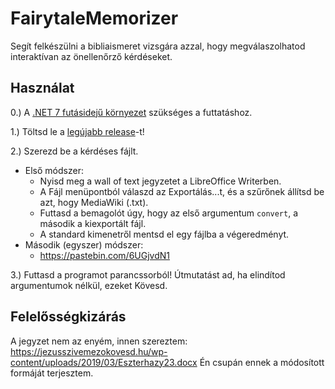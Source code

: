 # FairytaleMemorizer
Segít felkészülni a bibliaismeret vizsgára azzal, hogy megválaszolhatod interaktívan az önellenőrző kérdéseket.

## Használat
0.) A [.NET 7 futásidejű környezet](https://dotnet.microsoft.com/en-us/download/dotnet/7.0) szükséges a futtatáshoz.

1.) Töltsd le a [legújabb release](https://github.com/Dit05/FairytaleMemorizer/releases)-t!

2.) Szerezd be a kérdéses fájlt.
  - Első módszer:
    - Nyisd meg a wall of text jegyzetet a LibreOffice Writerben.
    - A Fájl menüpontból válaszd az Exportálás...t, és a szűrőnek állítsd be azt, hogy MediaWiki (.txt).
    - Futtasd a bemagolót úgy, hogy az első argumentum `convert`, a második a kiexportált fájl.
    - A standard kimenetről mentsd el egy fájlba a végeredményt.
  - Második (egyszer) módszer:
    - https://pastebin.com/6UGjvdN1

3.) Futtasd a programot parancssorból! Útmutatást ad, ha elindítod argumentumok nélkül, ezeket Kövesd.

## Felelősségkizárás
A jegyzet nem az enyém, innen szereztem: https://jezusszivemezokovesd.hu/wp-content/uploads/2019/03/Eszterhazy23.docx
Én csupán ennek a módosított formáját terjesztem.
